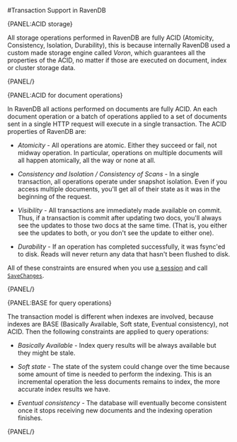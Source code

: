 ﻿#Transaction Support in RavenDB

{PANEL:ACID storage}

All storage operations performed in RavenDB are fully ACID (Atomicity, Consistency, Isolation, Durability), this is because internally RavenDB used a custom made storage engine called *Voron*, which guarantees all the properties of the ACID, no matter if those are executed on document, index or cluster storage data.

{PANEL/}

{PANEL:ACID for document operations}

In RavenDB all actions performed on documents are fully ACID. An each document operation or a batch of operations applied to a set of documents sent in a single HTTP request will execute in a single transaction. The ACID properties of RavenDB are:

* _Atomicity_  - All operations are atomic. Either they succeed or fail, not midway operation. In particular, operations on multiple documents will all happen atomically, all the way or none at all.

* _Consistency and Isolation / Consistency of Scans_ - In a single transaction, all operations operate under snapshot isolation. Even if you access multiple documents, you'll get all of their state as it was in the beginning of the request.

* _Visibility_ - All transactions are immediately made available on commit. Thus, if a transaction is commit after updating two docs, you'll always see the updates to those two docs at the same time. (That is, you either see the updates to both, or you don't see the update to either one).

* _Durability_ - If an operation has completed successfully, it was fsync'ed to disk. Reads will never return any data that hasn't been flushed to disk.

All of these constraints are ensured when you use [a session](../session/what-is-a-session-and-how-does-it-work) and call [`SaveChanges`](../session/saving-changes).

{PANEL/}

{PANEL:BASE for query operations}

The transaction model is different when indexes are involved, because indexes are BASE (Basically Available, Soft state, Eventual consistency), not ACID. Then the following constraints are applied to query operations:

* _Basically Available_ - Index query results will be always available but they might be stale.

* _Soft state_ - The state of the system could change over the time because some amount of time is needed to perform the indexing. This is an incremental operation the less documents remains to index, the more accurate index results we have.

* _Eventual consistency_ - The database will eventually become consistent once it stops receiving new documents and the indexing operation finishes.

{PANEL/}
